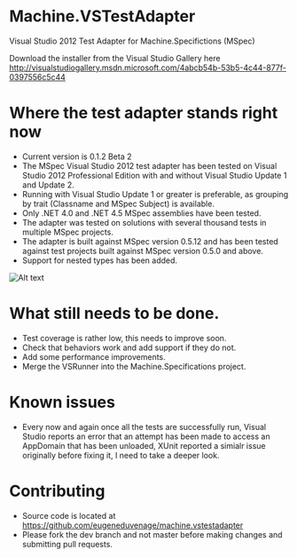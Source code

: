 Machine.VSTestAdapter
=====================

Visual Studio 2012 Test Adapter for Machine.Specifictions (MSpec)

Download the installer from the Visual Studio Gallery here http://visualstudiogallery.msdn.microsoft.com/4abcb54b-53b5-4c44-877f-0397556c5c44


# Where the test adapter stands right now
* Current version is 0.1.2 Beta 2
* The MSpec Visual Studio 2012 test adapter has been tested on Visual Studio 2012 Professional Edition with and without Visual Studio Update 1 and Update 2.
* Running with Visual Studio Update 1 or greater is preferable, as grouping by trait (Classname and MSpec Subject) is available.
* Only .NET 4.0 and .NET 4.5 MSpec assemblies have been tested.
* The adapter was tested on solutions with several thousand tests in multiple MSpec projects.
* The adapter is built against MSpec version 0.5.12 and has been tested against test projects built against MSpec version 0.5.0 and above.
* Support for nested types has been added.

![Alt text](https://github.com/eugeneduvenage/machine.vstestadapter/raw/dev/Misc/TestWindowScreenShot.png)

# What still needs to be done.
* Test coverage is rather low, this needs to improve soon.
* Check that behaviors work and add support if they do not.
* Add some performance improvements.
* Merge the VSRunner into the Machine.Specifications project.

# Known issues
* Every now and again once all the tests are successfully run, Visual Studio reports an error that an attempt has been made to access an AppDomain that has been unloaded, XUnit reported a simialr issue originally before fixing it, I need to take a deeper look.

# Contributing
* Source code is located at https://github.com/eugeneduvenage/machine.vstestadapter
* Please fork the dev branch and not master before making changes and submitting pull requests.
